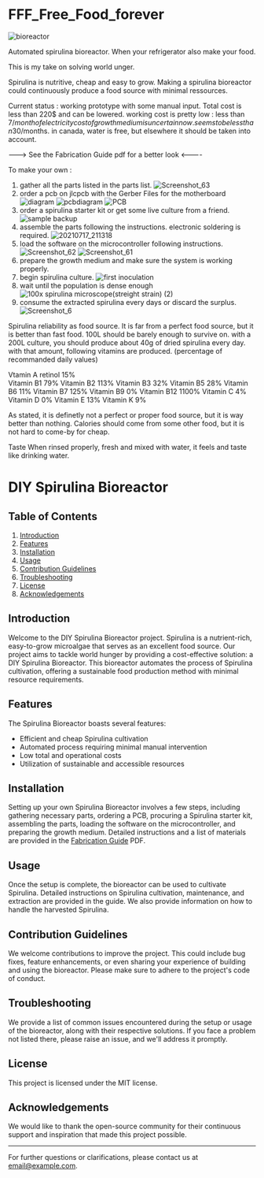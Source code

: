 # FFF_Free_Food_forever

![bioreactor](https://user-images.githubusercontent.com/31396919/148129030-5be6188f-14c4-422f-8329-d32ed36a050c.jpg)


Automated spirulina bioreactor. When your refrigerator also make your food.
 
This is my take on solving world unger. 

Spirulina is nutritive, cheap and easy to grow. Making a spirulina bioreactor could continuously produce a food source with minimal ressources. 

Current status : 
working prototype with some manual input. 
Total cost is less than 220$ and can be lowered.
working cost is pretty low : 
  less than 7$/month of electricity
  cost of growth medium is uncertain now. seems to be less than 30$/months.
  in canada, water is free, but elsewhere it should be taken into account.


---> See the Fabrication Guide pdf for a better look <----


To make your own : 
1. gather all the parts listed in the parts list.
![Screenshot_63](https://user-images.githubusercontent.com/31396919/129781252-9c30e99f-d930-4a84-b4f1-55a5ce4405ed.png)
2. order a pcb on jlcpcb with the Gerber Files for the motherboard
![diagram](https://user-images.githubusercontent.com/31396919/148130812-817e9b19-3674-4c81-8325-c18ad91ec25f.png)
![pcbdiagram](https://user-images.githubusercontent.com/31396919/148130762-5ca8142b-efe2-4f9a-8eaf-f2ca4125e744.png)
![PCB](https://user-images.githubusercontent.com/31396919/148130620-feeb4051-906a-4069-8347-3ff89a87000d.png)
3. order a spirulina starter kit or get some live culture from a friend. 
![sample backup](https://user-images.githubusercontent.com/31396919/129780426-0c963dd7-1a12-40ee-8fbf-f63e726519fa.jpg)
4. assemble the parts following the instructions. electronic soldering is required.
![20210717_211318](https://user-images.githubusercontent.com/31396919/129780567-821745ea-936d-4017-96c3-41c24faccfcb.jpg)
5. load the software on the microcontroller following instructions. 
![Screenshot_62](https://user-images.githubusercontent.com/31396919/129780848-ba963c03-d70c-4c6c-99d5-ee31e5e27f66.png)
![Screenshot_61](https://user-images.githubusercontent.com/31396919/129780824-8489ac27-8f55-4242-bdea-3e4b71f35eae.png)
6. prepare the growth medium and make sure the system is working properly.
7. begin spirulina culture.
![first inoculation](https://user-images.githubusercontent.com/31396919/129781104-c5b652c7-1b42-450f-9738-b74689266c46.jpg)
8. wait until the population is dense enough
![100x spirulina microscope(streight strain) (2)](https://user-images.githubusercontent.com/31396919/129780977-62bdf652-d2c9-4431-a54d-6d395bb91a7c.jpg)
9. consume the extracted spirulina every days or discard the surplus.
![Screenshot_6](https://user-images.githubusercontent.com/31396919/129780104-77a857bd-0825-489c-9797-fe5b80b9681d.png)



Spirulina reliability as food source.
It is far from a perfect food source, but it is better than fast food. 100L should be barely enough to survive on. 
with a 200L culture, you should produce about 40g of dried spirulina every day. with that amount, following vitamins are produced. (percentage of recommanded daily values)

Vtamin A	retinol 	15%							
Vitamin B1	79%
Vitamin B2	113%
Vitamin B3 32%
Vitamin B5	28%
Vitamin B6	11%
Vitamin B7	125%
Vitamin B9	0%
Vitamin B12	1100%
Vitamin C	4%
Vitamin D 0%
Vitamin E 13%
Vitamin K	9%

As stated, it is definetly not a perfect or proper food source, but it is way better than nothing. Calories should come from some other food, but it is not hard to come-by for cheap. 

Taste 
When rinsed properly, fresh and mixed with water, it feels and taste like drinking water. 










# DIY Spirulina Bioreactor

## Table of Contents
1. [Introduction](#introduction)
2. [Features](#features)
3. [Installation](#installation)
4. [Usage](#usage)
5. [Contribution Guidelines](#contribution)
6. [Troubleshooting](#troubleshooting)
7. [License](#license)
8. [Acknowledgements](#acknowledgements)

## Introduction <a name="introduction"></a>
Welcome to the DIY Spirulina Bioreactor project. Spirulina is a nutrient-rich, easy-to-grow microalgae that serves as an excellent food source. Our project aims to tackle world hunger by providing a cost-effective solution: a DIY Spirulina Bioreactor. This bioreactor automates the process of Spirulina cultivation, offering a sustainable food production method with minimal resource requirements.

## Features <a name="features"></a>
The Spirulina Bioreactor boasts several features:
- Efficient and cheap Spirulina cultivation
- Automated process requiring minimal manual intervention
- Low total and operational costs
- Utilization of sustainable and accessible resources

## Installation <a name="installation"></a>
Setting up your own Spirulina Bioreactor involves a few steps, including gathering necessary parts, ordering a PCB, procuring a Spirulina starter kit, assembling the parts, loading the software on the microcontroller, and preparing the growth medium. Detailed instructions and a list of materials are provided in the [Fabrication Guide](link-to-guide-here) PDF.

## Usage <a name="usage"></a>
Once the setup is complete, the bioreactor can be used to cultivate Spirulina. Detailed instructions on Spirulina cultivation, maintenance, and extraction are provided in the guide. We also provide information on how to handle the harvested Spirulina.

## Contribution Guidelines <a name="contribution"></a>
We welcome contributions to improve the project. This could include bug fixes, feature enhancements, or even sharing your experience of building and using the bioreactor. Please make sure to adhere to the project's code of conduct.

## Troubleshooting <a name="troubleshooting"></a>
We provide a list of common issues encountered during the setup or usage of the bioreactor, along with their respective solutions. If you face a problem not listed there, please raise an issue, and we'll address it promptly.

## License <a name="license"></a>
This project is licensed under the MIT license.

## Acknowledgements <a name="acknowledgements"></a>
We would like to thank the open-source community for their continuous support and inspiration that made this project possible.

---

For further questions or clarifications, please contact us at [email@example.com](mailto:email@example.com).

